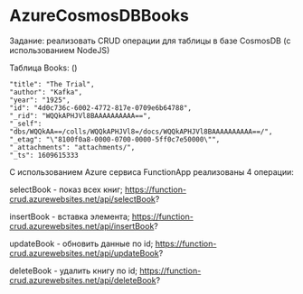 # AzureCosmosDBBooks

Задание: реализовать CRUD операции для таблицы в базе CosmosDB (с использованием NodeJS)

Таблица Books: ()

    "title": "The Trial",
    "author": "Kafka",
    "year": "1925",
    "id": "4d0c736c-6002-4772-817e-0709e6b64788",
    "_rid": "WQQkAPHJVl8BAAAAAAAAAA==",
    "_self": "dbs/WQQkAA==/colls/WQQkAPHJVl8=/docs/WQQkAPHJVl8BAAAAAAAAAA==/",
    "_etag": "\"8100f0a8-0000-0700-0000-5ff0c7e50000\"",
    "_attachments": "attachments/",
    "_ts": 1609615333
    
С использованием Azure сервиса FunctionApp реализованы 4 операции:

selectBook - показ всех книг;
https://function-crud.azurewebsites.net/api/selectBook?

insertBook - вставка элемента;
https://function-crud.azurewebsites.net/api/insertBook?

updateBook - обновить данные по id;
https://function-crud.azurewebsites.net/api/updateBook?

deleteBook - удалить книгу по id;
https://function-crud.azurewebsites.net/api/deleteBook?
